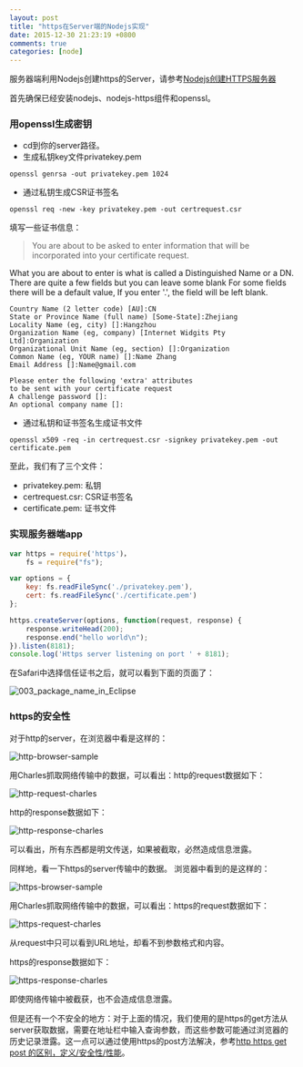 ```yaml
---
layout: post
title: "https在Server端的Nodejs实现"
date: 2015-12-30 21:23:19 +0800
comments: true
categories: [node]
---
```


服务器端利用Nodejs创建https的Server，请参考[Nodejs创建HTTPS服务器](http://blog.fens.me/nodejs-https-server/)

<!-- more -->

首先确保已经安装nodejs、nodejs-https组件和openssl。

### 用openssl生成密钥

* cd到你的server路径。
* 生成私钥key文件privatekey.pem

```
openssl genrsa -out privatekey.pem 1024
```

* 通过私钥生成CSR证书签名

```
openssl req -new -key privatekey.pem -out certrequest.csr
```

填写一些证书信息：

>
>You are about to be asked to enter information that will be incorporated
into your certificate request.
>
What you are about to enter is what is called a Distinguished Name or a DN.
There are quite a few fields but you can leave some blank
For some fields there will be a default value,
If you enter '.', the field will be left blank.

```
Country Name (2 letter code) [AU]:CN
State or Province Name (full name) [Some-State]:Zhejiang
Locality Name (eg, city) []:Hangzhou
Organization Name (eg, company) [Internet Widgits Pty Ltd]:Organization
Organizational Unit Name (eg, section) []:Organization
Common Name (eg, YOUR name) []:Name Zhang
Email Address []:Name@gmail.com

Please enter the following 'extra' attributes
to be sent with your certificate request
A challenge password []:
An optional company name []:
```

* 通过私钥和证书签名生成证书文件

```
openssl x509 -req -in certrequest.csr -signkey privatekey.pem -out certificate.pem
```

至此，我们有了三个文件：

* privatekey.pem: 私钥
* certrequest.csr: CSR证书签名
* certificate.pem: 证书文件

### 实现服务器端app

```javascript
var https = require('https')，
    fs = require("fs");

var options = {
    key: fs.readFileSync('./privatekey.pem'),
    cert: fs.readFileSync('./certificate.pem')
};

https.createServer(options, function(request, response) {
    response.writeHead(200);
    response.end("hello world\n");
}).listen(8181);
console.log('Https server listening on port ' + 8181);
```

在Safari中选择信任证书之后，就可以看到下面的页面了：

![003_package_name_in_Eclipse](/images/https-browser-screenshot.png)

### https的安全性
对于http的server，在浏览器中看是这样的：

![http-browser-sample](/images/http-browser-sample.png)

用Charles抓取网络传输中的数据，可以看出：http的request数据如下：

![http-request-charles](/images/http-request-charles.png)

http的response数据如下：

![http-response-charles](/images/http-response-charles.png)

可以看出，所有东西都是明文传送，如果被截取，必然造成信息泄露。

同样地，看一下https的server传输中的数据。
浏览器中看到的是这样的：

![https-browser-sample](/images/https-browser-sample.png)

用Charles抓取网络传输中的数据，可以看出：https的request数据如下：

![https-request-charles](/images/https-request-charles.png)

从request中只可以看到URL地址，却看不到参数格式和内容。

https的response数据如下：

![https-response-charles](/images/https-response-charles.png)

即使网络传输中被截获，也不会造成信息泄露。

但是还有一个不安全的地方：对于上面的情况，我们使用的是https的get方法从server获取数据，需要在地址栏中输入查询参数，而这些参数可能通过浏览器的历史记录泄露。这一点可以通过使用https的post方法解决，参考[http https get post 的区别，定义/安全性/性能](http://cuishen.iteye.com/blog/2019925)。